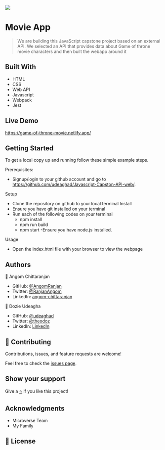 [![](https://img.shields.io/badge/Microverse-Dozie%20Udeagha-blueviolet)](https://github.com/udeaghad)

# Movie App

>We are building this JavaScript capstone project based on an external API. We selected an API that provides data about Game of throne movie characters and then built the webapp around it

## Built With

- HTML
- CSS
- Web API
- Javascript
- Webpack
- Jest

## Live Demo

https://game-of-throne-movie.netlify.app/


## Getting Started

To get a local copy up and running follow these simple example steps.


Prerequisites: 
   - Signup/login to your github account and go to https://github.com/udeaghad/Javascript-Capston-API-web/.
   
Setup
   - Clone the repository on github to your local terminal
Install
   - Ensure you have git installed on your terminal
   - Run each of the following codes on your terminal
      -  npm install
      -  npm run build
      -  npm start
   -Ensure you have node.js installed.
  
Usage
   - Open the index.html file with your browser to view the webpage


## Authors

👤 Angom Chittaranjan

- GitHub: [@AngomRanjan](https://github.com/AngomRanjan)
- Twitter: [@RanjanAngom](https://twitter.com/RanjanAngom)
- LinkedIn: [angom-chittaranjan](https://linkedin.com/in/angom-chittaranjan)

👤 Dozie Udeagha

- GitHub: [@udeaghad](https://github.com/udeaghad)
- Twitter: [@theodoz](https://twitter.com/theodoz)
- LinkedIn: [LinkedIn](https://www.linkedin.com/in/dozie-udeagha/)

## 🤝 Contributing

Contributions, issues, and feature requests are welcome!

Feel free to check the [issues page](https://github.com/udeaghad/Javascript-Capston-API-web/issues).

## Show your support

Give a [⭐️](https://github.com/udeaghad/Javascript-Capston-API-web/stargazers) if you like this project!


## Acknowledgments
- Microverse Team
- My Family

## 📝 License

